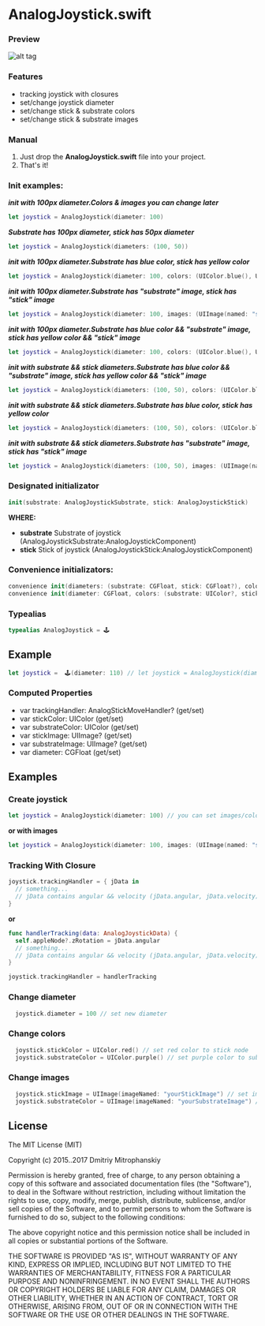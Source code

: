# AnalogJoystick.swift

### Preview
![alt tag](https://dl.dropboxusercontent.com/u/25298147/AnalogStickPreview.gif)

### Features
- tracking joystick with closures
- set/change joystick diameter
- set/change stick & substrate colors
- set/change stick & substrate images

### Manual
1. Just drop the **AnalogJoystick.swift** file into your project.
2. That's it!

### Init examples:
***init with 100px diameter.Colors & images you can change later***
``` swift
let joystick = AnalogJoystick(diameter: 100)
```
***Substrate has 100px diameter, stick has 50px diameter***
``` swift
let joystick = AnalogJoystick(diameters: (100, 50))
```
***init with 100px diameter.Substrate has blue color, stick has yellow color***
``` swift
let joystick = AnalogJoystick(diameter: 100, colors: (UIColor.blue(), UIColor.yellow()))
```
***init with 100px diameter.Substrate has "substrate" image, stick has "stick" image***
``` swift
let joystick = AnalogJoystick(diameter: 100, images: (UIImage(named: "substrate"), UIImage(named: "stick")))
```
***init with 100px diameter.Substrate has blue color && "substrate" image, stick has yellow color && "stick" image***
``` swift
let joystick = AnalogJoystick(diameter: 100, colors: (UIColor.blue(), UIColor.yellow()), images: (UIImage(named: "substrate"), UIImage(named: "stick")))
```
***init with substrate && stick diameters.Substrate has blue color && "substrate" image, stick has yellow color && "stick" image***
``` swift
let joystick = AnalogJoystick(diameters: (100, 50), colors: (UIColor.blue(), UIColor.yellow()), images: (UIImage(named: "substrate"), UIImage(named: "stick")))
```
***init with substrate && stick diameters.Substrate has blue color, stick has yellow color***
``` swift
let joystick = AnalogJoystick(diameters: (100, 50), colors: (UIColor.blue(), UIColor.yellow()))
```
***init with substrate && stick diameters.Substrate has "substrate" image, stick has "stick" image***
``` swift
let joystick = AnalogJoystick(diameters: (100, 50), images: (UIImage(named: "substrate"), UIImage(named: "stick")))
```

### Designated initializator
``` swift
init(substrate: AnalogJoystickSubstrate, stick: AnalogJoystickStick)
```
**WHERE:**
- **substrate** Substrate of joystick (AnalogJoystickSubstrate:AnalogJoystickComponent)
- **stick** Stick of joystick (AnalogJoystickStick:AnalogJoystickComponent)

### Convenience initializators:
``` swift
convenience init(diameters: (substrate: CGFloat, stick: CGFloat?), colors: (substrate: UIColor?, stick: UIColor?)? = nil, images: (substrate: UIImage?, stick: UIImage?)? = nil)
convenience init(diameter: CGFloat, colors: (substrate: UIColor?, stick: UIColor?)? = nil, images: (substrate: UIImage?, stick: UIImage?)? = nil)
```

### Typealias
``` swift
typealias AnalogJoystick = 🕹
```
## Example
``` swift
let joystick =  🕹(diameter: 110) // let joystick = AnalogJoystick(diameter: 110)
```

### Computed Properties
- var trackingHandler: AnalogStickMoveHandler? (get/set)
- var stickColor: UIColor (get/set)
- var substrateColor: UIColor (get/set)
- var stickImage: UIImage? (get/set)
- var substrateImage: UIImage? (get/set)
- var diameter: CGFloat (get/set)

## Examples
### Create joystick
``` swift
let joystick = AnalogJoystick(diameter: 100) // you can set images/color later
```
**or with images**
``` swift
let joystick = AnalogJoystick(diameter: 100, images: (UIImage(named: "substrate"), UIImage(named: "stick")))
```
### Tracking With Closure
``` swift
joystick.trackingHandler = { jData in
  // something...
  // jData contains angular && velocity (jData.angular, jData.velocity)
}
```
**or**
``` swift
func handlerTracking(data: AnalogJoystickData) {
  self.appleNode?.zRotation = jData.angular
  // something...
  // jData contains angular && velocity (jData.angular, jData.velocity)
}

joystick.trackingHandler = handlerTracking
```
### Change diameter
``` swift
  joystick.diameter = 100 // set new diameter
```
### Change colors
``` swift
  joystick.stickColor = UIColor.red() // set red color to stick node
  joystick.substrateColor = UIColor.purple() // set purple color to substrate node
```
### Change images
``` swift
  joystick.stickImage = UIImage(imageNamed: "yourStickImage") // set image to stick node
  joystick.substrateColor = UIImage(imageNamed: "yourSubstrateImage") // set image to substrate node
```
## License

The MIT License (MIT)

Copyright (c) 2015..2017 Dmitriy Mitrophanskiy

Permission is hereby granted, free of charge, to any person obtaining a copy
of this software and associated documentation files (the "Software"), to deal
in the Software without restriction, including without limitation the rights
to use, copy, modify, merge, publish, distribute, sublicense, and/or sell
copies of the Software, and to permit persons to whom the Software is
furnished to do so, subject to the following conditions:

The above copyright notice and this permission notice shall be included in all
copies or substantial portions of the Software.

THE SOFTWARE IS PROVIDED "AS IS", WITHOUT WARRANTY OF ANY KIND, EXPRESS OR
IMPLIED, INCLUDING BUT NOT LIMITED TO THE WARRANTIES OF MERCHANTABILITY,
FITNESS FOR A PARTICULAR PURPOSE AND NONINFRINGEMENT. IN NO EVENT SHALL THE
AUTHORS OR COPYRIGHT HOLDERS BE LIABLE FOR ANY CLAIM, DAMAGES OR OTHER
LIABILITY, WHETHER IN AN ACTION OF CONTRACT, TORT OR OTHERWISE, ARISING FROM,
OUT OF OR IN CONNECTION WITH THE SOFTWARE OR THE USE OR OTHER DEALINGS IN THE
SOFTWARE.
